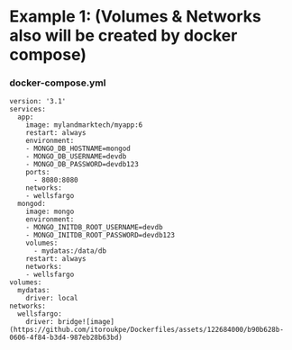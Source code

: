 # Example 1: (Volumes & Networks also will be created by docker compose)
### docker-compose.yml 
```docker-compose
version: '3.1'
services:
  app:
    image: mylandmarktech/myapp:6
    restart: always 
    environment:
    - MONGO_DB_HOSTNAME=mongod
    - MONGO_DB_USERNAME=devdb
    - MONGO_DB_PASSWORD=devdb123
    ports:
      - 8080:8080
    networks:
    - wellsfargo
  mongod:
    image: mongo
    environment:
    - MONGO_INITDB_ROOT_USERNAME=devdb
    - MONGO_INITDB_ROOT_PASSWORD=devdb123
    volumes:
      - mydatas:/data/db
    restart: always
    networks:
    - wellsfargo
volumes:
  mydatas:
    driver: local
networks:
  wellsfargo:
    driver: bridge![image](https://github.com/itoroukpe/Dockerfiles/assets/122684000/b90b628b-0606-4f84-b3d4-987eb28b63bd)
```
